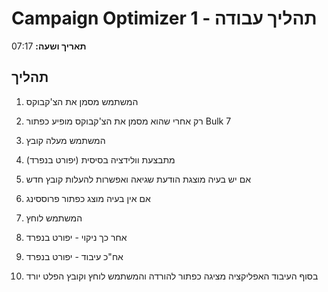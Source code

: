 # Campaign Optimizer 1 - תהליך עבודה

**תאריך ושעה:** 07:17

## תהליך

1. המשתמש מסמן את הצ'קבוקס

2. רק אחרי שהוא מסמן את הצ'קבוקס מופיע כפתור Bulk 7

3. המשתמש מעלה קובץ

4. מתבצעת וולידציה בסיסית (יפורט בנפרד)

5. אם יש בעיה מוצגת הודעת שגיאה ואפשרות להעלות קובץ חדש

6. אם אין בעיה מוצג כפתור פרוססינג

7. המשתמש לוחץ

8. אחר כך ניקוי - יפורט בנפרד

9. אח"כ עיבוד - יפורט בנפרד

10. בסוף העיבוד האפליקציה מציגה כפתור להורדה והמשתמש לוחץ וקובץ הפלט יורד